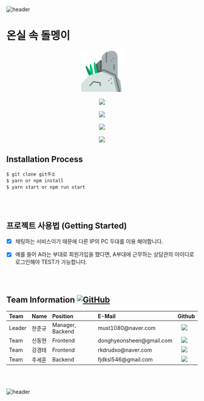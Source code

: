 ![header](https://capsule-render.vercel.app/api?type=wave&color=auto&height=135&section=header&text=&fontSize=90&fontAlignY=30&)

<h1> 온실 속 돌멩이 </h1> 

<p align="center"><img src="./image_for_read-me/stone.png"></p>
 
 <p align = "center"><a href="https://stones-in-greenhouse.gitbook.io/army-web-service/"><img src="http://img.shields.io/badge/Gitbook-655ced?style=for-the-badge&color=important" style="height : auto; margin-left : 10px; margin-right : 10px;"/></a> </p>
 
 <p align = "center"><a href="https://www.naver.com"><img src="http://img.shields.io/badge/Webpage-655ced?style=for-the-badge&color=critical" style="height : auto; margin-left : 10px; margin-right : 10px;"/></a> </p>
 
  <p align = "center"><a href="https://www.youtube.com/"><img src="http://img.shields.io/badge/Pj-655ced?style=for-the-badge&color=informational" style="height : auto; margin-left : 10px; margin-right : 10px;"/></a> </p>
  

  
   <p align = "center"><a href="https://www.youtube.com/"><img src="http://img.shields.io/badge/Webpage-655ced?style=for-the-badge&logo=github" style="height : auto; margin-left : 10px; margin-right : 10px;"/></a> </p>


## Installation Process
```bash
$ git clone git주소
$ yarn or npm install
$ yarn start or npm run start
```
<br></br>

## 프로젝트 사용법 (Getting Started)


- [x] 채팅하는 서비스이기 때문에 다른 IP의 PC 두대를 이용 해야합니다.
- [x] 예를 들어 A라는 부대로 회원가입을 했다면, A부대에 근무하는 상담관의 아이디로 로그인해야 TEST가 가능합니다.


<br></br>


<h2> Team Information <a href="https://github.com/osamhack2020/Web_Chat-consulation_Stones-in-greenhouse/blob/master/license.md"><img alt="GitHub" src="https://img.shields.io/github/license/osamhack2020/Web_Chat-consulation_Stones-in-greenhouse"></a></h2>

<!--  아래는 Team INFORMATION 표-->
 
 <table>
<thead>
<tr>
<th style="text-align:left">Team</th>
<th style="text-align:left">Name</th>
<th style="text-align:left">Position</th>
<th style="text-align:left">E-Mail</th>
<th style="text-align:left">Github</th>
</tr>
</thead>
<tbody>
<tr>
<td style="text-align:left">Leader</td>
<td style="text-align:left">한준규</td>
<td style="text-align:left">Manager, Backend</td>
<td style="text-align:left">must1080@naver.com</td>
<td style="text-align:left"><a href="https://github.com/doongu">
<img src="http://img.shields.io/badge/doongu-655ced?style=social&logo=github" style="height : auto; margin-left : 10px; margin-right : 10px;"/>
</a></td>
</tr>
<tr>
<td style="text-align:left">Team</td>
<td style="text-align:left">신동현</td>
<td style="text-align:left">Frontend</td>
<td style="text-align:left">donghyeonsheen@gmail.com</td>
<td style="text-align:left"><a href="https://github.com/donghyeounsheen">
<img src="http://img.shields.io/badge/donghyeounsheen-655ced?style=social&logo=github&color=informational" style="height : auto; margin-left : 10px; margin-right : 10px;"/>
</a></td>
</tr>
<tr>
<td style="text-align:left">Team</td>
<td style="text-align:left">강경태</td>
<td style="text-align:left">Frontend</td>
<td style="text-align:left">rkdrudxo@naver.com</td>
<td style="text-align:left"><a href="https://github.com/Heuttun">
<img src="http://img.shields.io/badge/Heuttun-655ced?style=social&logo=github&color=critical" style="height : auto; margin-left : 10px; margin-right : 10px;"/>
</a></td>
</tr>
<tr>
<td style="text-align:left">Team</td>
<td style="text-align:left">주세훈</td>
<td style="text-align:left">Backend</td>
<td style="text-align:left">fjdksl546@gmail.com</td>
<td style="text-align:left"><a href="https://github.com/fjdksl546">
<img src="http://img.shields.io/badge/fjdksl546-655ced?style=social&logo=github&color=important" style="height : auto; margin-left : 10px; margin-right : 10px;"/>
</a></td>
</tr>
</tbody>
</table>


<br></br>



![header](https://capsule-render.vercel.app/api?type=wave&color=auto&height=135&section=footer&fontSize=90)




